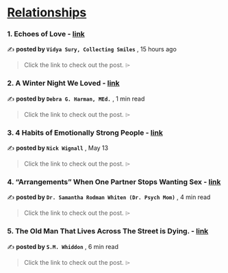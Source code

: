 
<h1><a href=https://medium.com/tag/relationships/recommended target="_blank" rel="noopener noreferrer">Relationships</a></h1>
<h3>1. Echoes of Love - <a href=https://medium.com/imogenes-notebook/echoes-of-love-510cd5c7dcec?source=tag_recommended_feed---------0-84----------relationships----------207bfe2c_7a91_4754_96c4_e30ee3b58a4c------- target="_blank" rel="noopener noreferrer">link</a></h3>

✍️ **posted by `Vidya Sury, Collecting Smiles`** <date> , 15 hours ago</date>

<blockquote>Click the link to check out the post. ⌲</blockquote>

<h3>2. A Winter Night We Loved - <a href=https://medium.com/imogenes-notebook/a-winter-night-we-loved-77c3ef1d2ae7?source=tag_recommended_feed---------1-107----------relationships----------207bfe2c_7a91_4754_96c4_e30ee3b58a4c------- target="_blank" rel="noopener noreferrer">link</a></h3>

✍️ **posted by `Debra G. Harman, MEd.`** <date> , 1 min read</date>

<blockquote>Click the link to check out the post. ⌲</blockquote>

<h3>3. 4 Habits of Emotionally Strong People - <a href=https://medium.com/@nickwignall/4-habits-of-emotionally-strong-people-35c1255ba5d4?source=tag_recommended_feed---------2-85----------relationships----------207bfe2c_7a91_4754_96c4_e30ee3b58a4c------- target="_blank" rel="noopener noreferrer">link</a></h3>

✍️ **posted by `Nick Wignall`** <date> , May 13</date>

<blockquote>Click the link to check out the post. ⌲</blockquote>

<h3>4. “Arrangements” When One Partner Stops Wanting Sex - <a href=https://medium.com/@DrPsychMom/arrangements-when-one-partner-stops-wanting-sex-5196e4e40484?source=tag_recommended_feed---------3-84----------relationships----------207bfe2c_7a91_4754_96c4_e30ee3b58a4c------- target="_blank" rel="noopener noreferrer">link</a></h3>

✍️ **posted by `Dr. Samantha Rodman Whiten (Dr. Psych Mom)`** <date> , 4 min read</date>

<blockquote>Click the link to check out the post. ⌲</blockquote>

<h3>5. The Old Man That Lives Across The Street is Dying. - <a href=https://medium.com/modern-women/the-old-man-that-lives-across-the-street-is-dying-0b7afc9ac22e?source=tag_recommended_feed---------4-107----------relationships----------207bfe2c_7a91_4754_96c4_e30ee3b58a4c------- target="_blank" rel="noopener noreferrer">link</a></h3>

✍️ **posted by `S.M. Whiddon`** <date> , 6 min read</date>

<blockquote>Click the link to check out the post. ⌲</blockquote>

